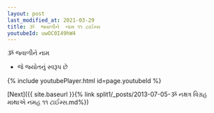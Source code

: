 ```yaml
---
layout: post
last_modified_at: 2021-03-29
title: ૐ  જ્વાળીને  નામ ૧૧ ટાઈમ્સ
youtubeId: uwOC0I49hW4
---
```

 
 
ૐ  જ્વાળીને  નામ  
 
 -  જે જ્યોતનું સ્વરૂપ છે 
 
  
 
  
 
 
 
 
 
 


{% include youtubePlayer.html id=page.youtubeId %}
 
[Next]({{ site.baseurl }}{% link  split1/_posts/2013-07-05-ૐ નક્ષત્ર વિગ્રહ માથાએ નમહ ૧૧ ટાઈમ્સ.md%})
 
